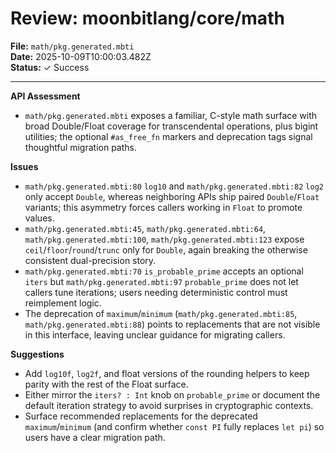 # Review: moonbitlang/core/math

**File:** `math/pkg.generated.mbti`  
**Date:** 2025-10-09T10:00:03.482Z  
**Status:** ✓ Success

---

**API Assessment**  
- `math/pkg.generated.mbti` exposes a familiar, C-style math surface with broad Double/Float coverage for transcendental operations, plus bigint utilities; the optional `#as_free_fn` markers and deprecation tags signal thoughtful migration paths.

**Issues**  
- `math/pkg.generated.mbti:80` `log10` and `math/pkg.generated.mbti:82` `log2` only accept `Double`, whereas neighboring APIs ship paired `Double`/`Float` variants; this asymmetry forces callers working in `Float` to promote values.  
- `math/pkg.generated.mbti:45`, `math/pkg.generated.mbti:64`, `math/pkg.generated.mbti:100`, `math/pkg.generated.mbti:123` expose `ceil`/`floor`/`round`/`trunc` only for `Double`, again breaking the otherwise consistent dual-precision story.  
- `math/pkg.generated.mbti:70` `is_probable_prime` accepts an optional `iters` but `math/pkg.generated.mbti:97` `probable_prime` does not let callers tune iterations; users needing deterministic control must reimplement logic.  
- The deprecation of `maximum`/`minimum` (`math/pkg.generated.mbti:85`, `math/pkg.generated.mbti:88`) points to replacements that are not visible in this interface, leaving unclear guidance for migrating callers.

**Suggestions**  
- Add `log10f`, `log2f`, and float versions of the rounding helpers to keep parity with the rest of the Float surface.  
- Either mirror the `iters? : Int` knob on `probable_prime` or document the default iteration strategy to avoid surprises in cryptographic contexts.  
- Surface recommended replacements for the deprecated `maximum`/`minimum` (and confirm whether `const PI` fully replaces `let pi`) so users have a clear migration path.
